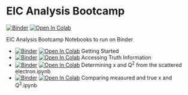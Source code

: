# EIC Analysis Bootcamp

[![Binder](https://mybinder.org/badge_logo.svg)](https://mybinder.org/v2/gh/eic/python-analysis-bootcamp/main) [![Open In Colab](https://colab.research.google.com/assets/colab-badge.svg)](https://colab.research.google.com/github/eic/python-analysis-bootcamp/)

EIC Analysis Bootcamp Notebooks to run on Binder

- [![Binder](https://mybinder.org/badge_logo.svg)](https://mybinder.org/v2/gh/eic/python-analysis-bootcamp/main/Getting%20Started.ipynb) [![Open In Colab](https://colab.research.google.com/assets/colab-badge.svg)](https://colab.research.google.com/github/eic/python-analysis-bootcamp/Getting%20Started.ipynb) Getting Started
- [![Binder](https://mybinder.org/badge_logo.svg)](https://mybinder.org/v2/gh/eic/python-analysis-bootcamp/main/Accessing%20Truth%20Information.ipynb) [![Open In Colab](https://colab.research.google.com/assets/colab-badge.svg)](https://colab.research.google.com/github/eic/python-analysis-bootcamp/Accessing%20Truth%20Information.ipynb) Accessing Truth Information
- [![Binder](https://mybinder.org/badge_logo.svg)](https://mybinder.org/v2/gh/eic/python-analysis-bootcamp/main/Determining%20x%20and%20Q%5E2%20from%20the%20scattered%20electron.ipynb) [![Open In Colab](https://colab.research.google.com/assets/colab-badge.svg)](https://colab.research.google.com/github/eic/python-analysis-bootcamp/Determining%20x%20and%20Q%5E2%20from%20the%20scattered%20electron.ipynb) Determining x and Q<sup>2</sup> from the scattered electron.ipynb
- [![Binder](https://mybinder.org/badge_logo.svg)](https://mybinder.org/v2/gh/eic/python-analysis-bootcamp/main/Comparing%20measured%20and%20true%20x%20and%20Q%5E2.ipynb) [![Open In Colab](https://colab.research.google.com/assets/colab-badge.svg)](https://colab.research.google.com/github/eic/python-analysis-bootcamp/Comparing%20measured%20and%20true%20x%20and%20Q%5E2.ipynb) Comparing measured and true x and Q<sup>2</sup>.ipynb
